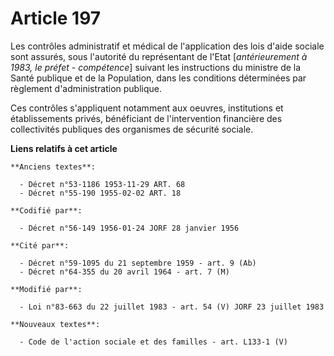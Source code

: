 # Article 197

Les contrôles administratif et médical de l'application des lois d'aide sociale sont assurés, sous l'autorité du représentant
de l'Etat [*antérieurement à 1983, le préfet - compétence*] suivant les instructions du ministre de la Santé publique et de
la Population, dans les conditions déterminées par règlement d'administration publique.

Ces contrôles s'appliquent notamment aux oeuvres, institutions et établissements privés, bénéficiant de l'intervention
financière des collectivités publiques des organismes de sécurité sociale.

**Liens relatifs à cet article**

	**Anciens textes**:

	  - Décret n°53-1186 1953-11-29 ART. 68
	  - Décret n°55-190 1955-02-02 ART. 18

	**Codifié par**:

	  - Décret n°56-149 1956-01-24 JORF 28 janvier 1956

	**Cité par**:

	  - Décret n°59-1095 du 21 septembre 1959 - art. 9 (Ab)
	  - Décret n°64-355 du 20 avril 1964 - art. 7 (M)

	**Modifié par**:

	  - Loi n°83-663 du 22 juillet 1983 - art. 54 (V) JORF 23 juillet 1983

	**Nouveaux textes**:

	  - Code de l'action sociale et des familles - art. L133-1 (V)
